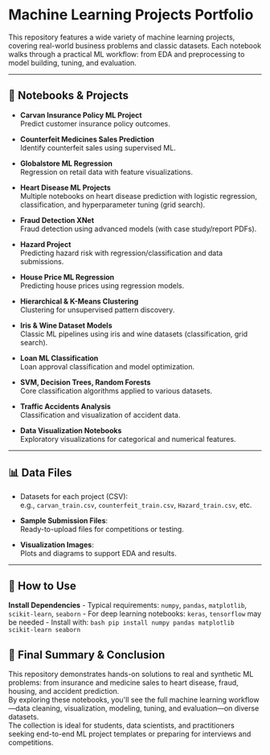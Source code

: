 # Machine Learning Projects Portfolio

This repository features a wide variety of machine learning projects, covering real-world business problems and classic datasets. Each notebook walks through a practical ML workflow: from EDA and preprocessing to model building, tuning, and evaluation.

---

## 📁 Notebooks & Projects

- **Carvan Insurance Policy ML Project**  
  Predict customer insurance policy outcomes.

- **Counterfeit Medicines Sales Prediction**  
  Identify counterfeit sales using supervised ML.

- **Globalstore ML Regression**  
  Regression on retail data with feature visualizations.

- **Heart Disease ML Projects**  
  Multiple notebooks on heart disease prediction with logistic regression, classification, and hyperparameter tuning (grid search).

- **Fraud Detection XNet**  
  Fraud detection using advanced models (with case study/report PDFs).

- **Hazard Project**  
  Predicting hazard risk with regression/classification and data submissions.

- **House Price ML Regression**  
  Predicting house prices using regression models.

- **Hierarchical & K-Means Clustering**  
  Clustering for unsupervised pattern discovery.

- **Iris & Wine Dataset Models**  
  Classic ML pipelines using iris and wine datasets (classification, grid search).

- **Loan ML Classification**  
  Loan approval classification and model optimization.

- **SVM, Decision Trees, Random Forests**  
  Core classification algorithms applied to various datasets.

- **Traffic Accidents Analysis**  
  Classification and visualization of accident data.

- **Data Visualization Notebooks**  
  Exploratory visualizations for categorical and numerical features.

---

## 📊 Data Files

- Datasets for each project (CSV):  
  e.g., `carvan_train.csv`, `counterfeit_train.csv`, `Hazard_train.csv`, etc.

- **Sample Submission Files**:  
  Ready-to-upload files for competitions or testing.

- **Visualization Images**:  
  Plots and diagrams to support EDA and results.

---

## 🚀 How to Use
 **Install Dependencies**
    - Typical requirements: `numpy`, `pandas`, `matplotlib`, `scikit-learn`, `seaborn`
    - For deep learning notebooks: `keras`, `tensorflow` may be needed
    - Install with:
    ```bash
    pip install numpy pandas matplotlib scikit-learn seaborn
    ```
## 📝 Final Summary & Conclusion

This repository demonstrates hands-on solutions to real and synthetic ML problems: from insurance and medicine sales to heart disease, fraud, housing, and accident prediction.  
By exploring these notebooks, you'll see the full machine learning workflow—data cleaning, visualization, modeling, tuning, and evaluation—on diverse datasets.  
The collection is ideal for students, data scientists, and practitioners seeking end-to-end ML project templates or preparing for interviews and competitions.
